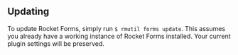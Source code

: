 ## Updating

To update Rocket Forms, simply run `$ rmutil forms update`. This assumes you already have a working instance of Rocket Forms installed. Your current plugin settings will be preserved.